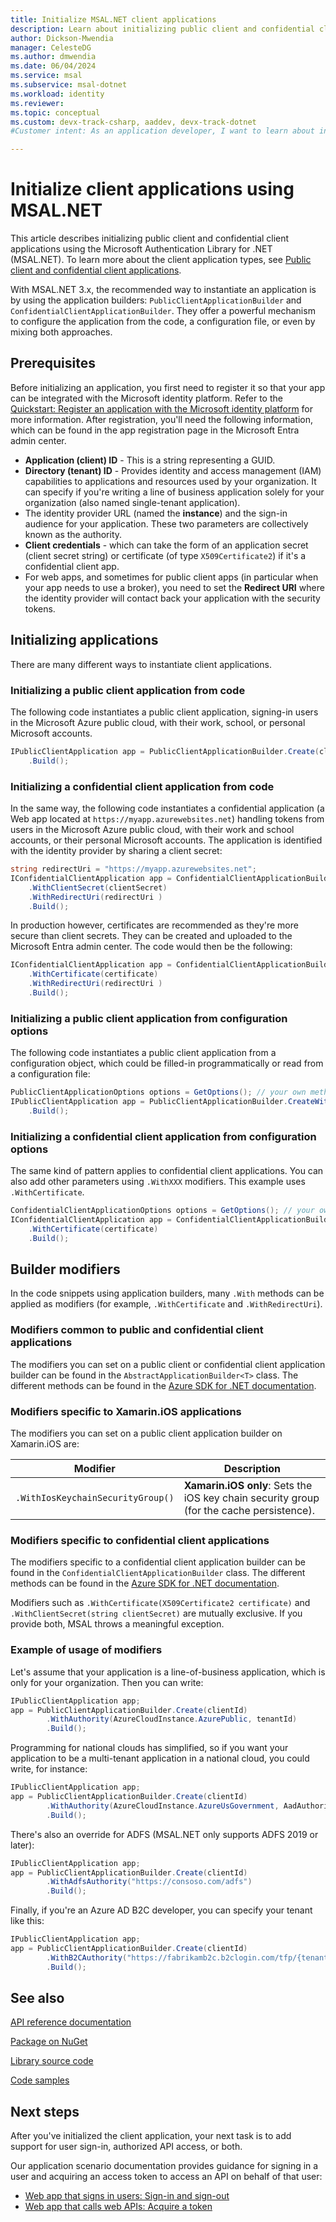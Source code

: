 ```yaml
---
title: Initialize MSAL.NET client applications
description: Learn about initializing public client and confidential client applications using the Microsoft Authentication Library for .NET (MSAL.NET).
author: Dickson-Mwendia
manager: CelesteDG
ms.author: dmwendia
ms.date: 06/04/2024
ms.service: msal
ms.subservice: msal-dotnet
ms.workload: identity
ms.reviewer:
ms.topic: conceptual
ms.custom: devx-track-csharp, aaddev, devx-track-dotnet
#Customer intent: As an application developer, I want to learn about initializing client applications so I can decide if this platform meets my application development needs and requirements.

---
```


# Initialize client applications using MSAL.NET

This article describes initializing public client and confidential client applications using the Microsoft Authentication Library for .NET (MSAL.NET). To learn more about the client application types, see [Public client and confidential client applications](/azure/active-directory/develop/msal-client-applications).

With MSAL.NET 3.x, the recommended way to instantiate an application is by using the application builders: `PublicClientApplicationBuilder` and `ConfidentialClientApplicationBuilder`. They offer a powerful mechanism to configure the application from the code, a configuration file, or even by mixing both approaches.

## Prerequisites

Before initializing an application, you first need to register it so that your app can be integrated with the Microsoft identity platform. Refer to the [Quickstart: Register an application with the Microsoft identity platform](/azure/active-directory/develop/quickstart-register-app) for more information. After registration, you'll need the following information, which can be found in the app registration page in the Microsoft Entra admin center.

- **Application (client) ID** - This is a string representing a GUID.
- **Directory (tenant) ID** - Provides identity and access management (IAM) capabilities to applications and resources used by your organization. It can specify if you're writing a line of business application solely for your organization (also named single-tenant application).
- The identity provider URL (named the **instance**) and the sign-in audience for your application. These two parameters are collectively known as the authority.
- **Client credentials** - which can take the form of an application secret (client secret string) or certificate (of type `X509Certificate2`) if it's a confidential client app.
- For web apps, and sometimes for public client apps (in particular when your app needs to use a broker), you need to set the **Redirect URI** where the identity provider will contact back your application with the security tokens.

## Initializing applications

There are many different ways to instantiate client applications.

### Initializing a public client application from code

The following code instantiates a public client application, signing-in users in the Microsoft Azure public cloud, with their work, school, or personal Microsoft accounts.

```csharp
IPublicClientApplication app = PublicClientApplicationBuilder.Create(clientId)
    .Build();
```

### Initializing a confidential client application from code

In the same way, the following code instantiates a confidential application (a Web app located at `https://myapp.azurewebsites.net`) handling tokens from users in the Microsoft Azure public cloud, with their work and school accounts, or their personal Microsoft accounts. The application is identified with the identity provider by sharing a client secret:

```csharp
string redirectUri = "https://myapp.azurewebsites.net";
IConfidentialClientApplication app = ConfidentialClientApplicationBuilder.Create(clientId)
    .WithClientSecret(clientSecret)
    .WithRedirectUri(redirectUri )
    .Build();
```

In production however, certificates are recommended as they're more secure than client secrets. They can be created and uploaded to the Microsoft Entra admin center. The code would then be the following:

```csharp
IConfidentialClientApplication app = ConfidentialClientApplicationBuilder.Create(clientId)
    .WithCertificate(certificate)
    .WithRedirectUri(redirectUri )
    .Build();
```

### Initializing a public client application from configuration options

The following code instantiates a public client application from a configuration object, which could be filled-in programmatically or read from a configuration file:

```csharp
PublicClientApplicationOptions options = GetOptions(); // your own method
IPublicClientApplication app = PublicClientApplicationBuilder.CreateWithApplicationOptions(options)
    .Build();
```

### Initializing a confidential client application from configuration options

The same kind of pattern applies to confidential client applications. You can also add other parameters using `.WithXXX` modifiers. This example uses `.WithCertificate`.

```csharp
ConfidentialClientApplicationOptions options = GetOptions(); // your own method
IConfidentialClientApplication app = ConfidentialClientApplicationBuilder.CreateWithApplicationOptions(options)
    .WithCertificate(certificate)
    .Build();
```

## Builder modifiers

In the code snippets using application builders, many `.With` methods can be applied as modifiers (for example, `.WithCertificate` and `.WithRedirectUri`). 

### Modifiers common to public and confidential client applications

The modifiers you can set on a public client or confidential client application builder can be found in the `AbstractApplicationBuilder<T>` class. The different methods can be found in the [Azure SDK for .NET documentation](/dotnet/api/microsoft.identity.client.abstractapplicationbuilder-1).

### Modifiers specific to Xamarin.iOS applications

The modifiers you can set on a public client application builder on Xamarin.iOS are:

|Modifier | Description|
|--------- | --------- |
|`.WithIosKeychainSecurityGroup()` | **Xamarin.iOS only**: Sets the iOS key chain security group (for the cache persistence).|

### Modifiers specific to confidential client applications

The modifiers specific to a confidential client application builder can be found in the `ConfidentialClientApplicationBuilder` class. The different methods can be found in the [Azure SDK for .NET documentation](/dotnet/api/microsoft.identity.client.confidentialclientapplicationbuilder). 

Modifiers such as `.WithCertificate(X509Certificate2 certificate)` and `.WithClientSecret(string clientSecret)` are mutually exclusive. If you provide both, MSAL throws a meaningful exception.

### Example of usage of modifiers

Let's assume that your application is a line-of-business application, which is only for your organization. Then you can write:

```csharp
IPublicClientApplication app;
app = PublicClientApplicationBuilder.Create(clientId)
        .WithAuthority(AzureCloudInstance.AzurePublic, tenantId)
        .Build();
```

Programming for national clouds has simplified, so if you want your application to be a multi-tenant application in a national cloud, you could write, for instance:

```csharp
IPublicClientApplication app;
app = PublicClientApplicationBuilder.Create(clientId)
        .WithAuthority(AzureCloudInstance.AzureUsGovernment, AadAuthorityAudience.AzureAdMultipleOrgs)
        .Build();
```

There's also an override for ADFS (MSAL.NET only supports ADFS 2019 or later):

```csharp
IPublicClientApplication app;
app = PublicClientApplicationBuilder.Create(clientId)
        .WithAdfsAuthority("https://consoso.com/adfs")
        .Build();
```

Finally, if you're an Azure AD B2C developer, you can specify your tenant like this:

```csharp
IPublicClientApplication app;
app = PublicClientApplicationBuilder.Create(clientId)
        .WithB2CAuthority("https://fabrikamb2c.b2clogin.com/tfp/{tenant}/{PolicySignInSignUp}")
        .Build();
```

## See also

[API reference documentation](/dotnet/api/microsoft.identity.client) 

[Package on NuGet](https://www.nuget.org/packages/Microsoft.Identity.Client/)

[Library source code](https://github.com/AzureAD/microsoft-authentication-library-for-dotnet) 

[Code samples](/azure/active-directory/develop/sample-v2-code)

## Next steps

After you've initialized the client application, your next task is to add support for user sign-in, authorized API access, or both.

Our application scenario documentation provides guidance for signing in a user and acquiring an access token to access an API on behalf of that user:

- [Web app that signs in users: Sign-in and sign-out](/azure/active-directory/develop/scenario-web-app-sign-user-sign-in)
- [Web app that calls web APIs: Acquire a token](/azure/active-directory/develop/scenario-web-app-call-api-acquire-token)
